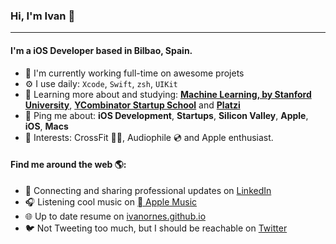 ### Hi, I'm Ivan 👋
---

<!-- I'm Ivan, an iOS Developer based on Bilbao. I have been working professionally for about 9 years with a wide variety of technologies like iOS, Android, Cordova, Objective-C, Swift, Java, Javascript, Kotlin, HTML, etc. 
I am curious, creative and humble guy that enjoys doing any kind of cool stuff with computers. -->

#### I'm a iOS Developer based in Bilbao, Spain.

- 🏢 I'm currently working full-time on awesome projets
- ⚙️ I use daily: `Xcode`, `Swift`, `zsh`, `UIKit`
- 🌱 Learning more about and studying: **<a href="https://www.coursera.org/learn/machine-learning">Machine Learning, by Stanford University</a>**, **<a href="https://www.startupschool.org">YCombinator Startup School</a>** and **<a href="https://platzi.com">Platzi</a>**
- 💬 Ping me about: **iOS Development**, **Startups**, **Silicon Valley**, **Apple**, **iOS**, **Macs**
- 💜 Interests: CrossFit 🏋️‍♀️, Audiophile 💿 and Apple enthusiast.  

#### Find me around the web 🌎:
- 💼 Connecting and sharing professional updates on <a href="https://www.linkedin.com/in/ivanornes/">LinkedIn</a>
- 🎧 Listening cool music on <a href="https://music.apple.com/profile/ivanornes"> Apple Music</a>
- 🌐 Up to date resume on <a href="https://ivanornes.github.io">ivanornes.github.io</a>
- 🐦 Not Tweeting too much, but I should be reachable on <a href="https://twitter.com/ivanornes">Twitter</a>


<!--
**MillyCodes/MillyCodes** is a ✨ _special_ ✨ repository because its `README.md` (this file) appears on your GitHub profile.

Here are some ideas to get you started:

- 🔭 I’m currently working on ...
- 🌱 I’m currently learning ...
- 👯 I’m looking to collaborate on ...
- 🤔 I’m looking for help with ...
- 💬 Ask me about ...
- 📫 How to reach me: ...
- 😄 Pronouns: ...
- ⚡ Fun fact: ...

![My github stats](https://github-readme-stats.vercel.app/api?username=millycodes&show_icons=true)

-->
